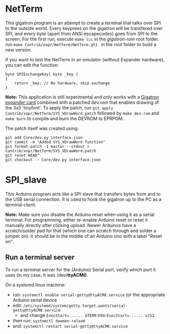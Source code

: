 # NetTerm
This gigatron program is an attempt to create a terminal that talks over SPI to the outside world.
Every keypress on the gigatron will be transfered over SPI, and every byte (apart from ANSI escapecodes) goes from SPI to the screen.
For the first run, execute `make lcc` in the *gigatron-rom* root folder.
run `make Contrib/xopr/NetTerm/NetTerm.gt1 ` in the root folder to build a new version.

If you want to test the NetTerm in an emulator (without Expander hardware), you can edit the function:
```
byte SPIExchangeKey( byte _key )
{
	return _key; // No hardware, skip exchange
}
```
**Note:** 
This application is still experimental and only works with a [Gigatron expander card](https://forum.gigatron.io/viewtopic.php?f=4&t=64)  combined with a patched *dev.rom* that enables drawing of the 3x5 'tinyfont'.
To apply the  patch, run `git apply Contrib/xopr/NetTerm/SYS_VDrawWord.patch` followed by `make dev.rom` and `make burn` to compile and burn the DEVROM to EPRPOM.

The patch itself was created using:
```
git add Core/dev.py interface.json
git commit -m "Added SYS_VDrawWord function"
git format-patch -1 master --stdout > Contrib/xopr/NetTerm/SYS_VDrawWord.patch
git reset HEAD^
git checkout -- Core/dev.py interface.json
```

# SPI_slave
This Arduino program acts like a SPI slave that transfers bytes from and to the USB serial connection.
It is used to hook the gigatron up to the PC as a terminal client.

**Note:**
Make sure you disable the Arduino reset when using it as a serial terminal.
For programming, either re-enable Arduino reset or reset it manually directly after clicking upload.
Newer Arduinos have a scratch/solder pad for that (which one can scratch through and solder a jumper on): it should be in the middle of an Arduino uno with a label "Reset on".

## Run a terminal server
To run a terminal server for the (Arduino) Serial port, verify which port it uses (in my case, it was /dev/**ttyACM0**.

On a systemd linux machine:

* run: `systemctl enable serial-getty@ttyACM0.service` (or the appropriate Arduino serial device 
 * edit: `/etc/systemd/system/getty.target.wants/serial-getty@ttyACM0.service`
    * and change `ExecStart=...... $TERM` into `ExecStart=...... vt52`
 * then run: `systemctl daemon-reload`
 * and: `systemctl restart serial-getty@ttyACM0.service`


